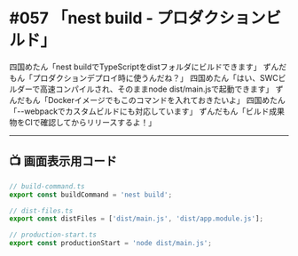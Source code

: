 # #057 「nest build - プロダクションビルド」

四国めたん「nest buildでTypeScriptをdistフォルダにビルドできます」
ずんだもん「プロダクションデプロイ時に使うんだね？」
四国めたん「はい、SWCビルダーで高速コンパイルされ、そのままnode dist/main.jsで起動できます」
ずんだもん「Dockerイメージでもこのコマンドを入れておきたいよ」
四国めたん「--webpackでカスタムビルドにも対応しています」
ずんだもん「ビルド成果物をCIで確認してからリリースするよ！」

---

## 📺 画面表示用コード

```typescript
// build-command.ts
export const buildCommand = 'nest build';

// dist-files.ts
export const distFiles = ['dist/main.js', 'dist/app.module.js'];

// production-start.ts
export const productionStart = 'node dist/main.js';
```
